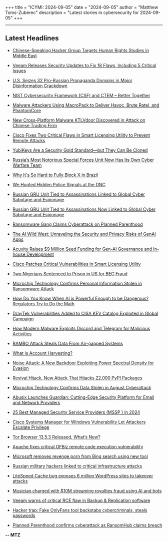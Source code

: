 +++
title = "ICYMI: 2024-09-05"
date = "2024-09-05"
author = "Matthew Toms-Zuberec"
description = "Latest stories in cybersecurity for 2024-09-05"
+++

---------------------------------------------------------------------------
## Latest Headlines
- [Chinese-Speaking Hacker Group Targets Human Rights Studies in Middle East](https://thehackernews.com/2024/09/chinese-speaking-hacker-group-targets.html)

- [Veeam Releases Security Updates to Fix 18 Flaws, Including 5 Critical Issues](https://thehackernews.com/2024/09/veeam-releases-security-updates-to-fix.html)

- [U.S. Seizes 32 Pro-Russian Propaganda Domains in Major Disinformation Crackdown](https://thehackernews.com/2024/09/us-seizes-32-pro-russian-propaganda.html)

- [NIST Cybersecurity Framework (CSF) and CTEM – Better Together](https://thehackernews.com/2024/09/nist-cybersecurity-framework-csf-and.html)

- [Malware Attackers Using MacroPack to Deliver Havoc, Brute Ratel, and PhantomCore](https://thehackernews.com/2024/09/malware-attackers-using-macropack-to.html)

- [New Cross-Platform Malware KTLVdoor Discovered in Attack on Chinese Trading Firm](https://thehackernews.com/2024/09/new-cross-platform-malware-ktlvdoor.html)

- [Cisco Fixes Two Critical Flaws in Smart Licensing Utility to Prevent Remote Attacks](https://thehackernews.com/2024/09/cisco-fixes-two-critical-flaws-in-smart.html)

- [YubiKeys Are a Security Gold Standard—but They Can Be Cloned](https://www.wired.com/story/yubikey-vulnerability-cloning/)

- [Russia’s Most Notorious Special Forces Unit Now Has Its Own Cyber Warfare Team](https://www.wired.com/story/russia-gru-unit-29155-hacker-team/)

- [Why It's So Hard to Fully Block X in Brazil](https://www.wired.com/story/brazil-x-ban-isp-blocking/)

- [We Hunted Hidden Police Signals at the DNC](https://www.wired.com/story/dnc-hidden-signal-hunt/)

- [Russian GRU Unit Tied to Assassinations Linked to Global Cyber Sabotage and Espionage](https://www.securityweek.com/russian-gru-unit-tied-to-assassinations-linked-to-global-cyber-sabotage-and-espionage/)

- [Russian GRU Unit Tied to Assassinations Now Linked to Global Cyber Sabotage and Espionage](https://www.securityweek.com/39282-2/)

- [Ransomware Gang Claims Cyberattack on Planned Parenthood](https://www.securityweek.com/ransomware-gang-claims-cyberattack-on-planned-parenthood/)

- [The AI Wild West: Unraveling the Security and Privacy Risks of GenAI Apps](https://www.securityweek.com/the-ai-wild-west-unraveling-the-security-and-privacy-risks-of-genai-apps/)

- [Acuvity Raises $9 Million Seed Funding for Gen-AI Governance and In-house Development](https://www.securityweek.com/acuvity-raises-9-million-seed-funding-for-gen-ai-governance-and-in-house-development/)

- [Cisco Patches Critical Vulnerabilities in Smart Licensing Utility](https://www.securityweek.com/cisco-patches-critical-vulnerabilities-in-smart-licensing-utility/)

- [Two Nigerians Sentenced to Prison in US for BEC Fraud](https://www.securityweek.com/two-nigerians-sentenced-to-prison-in-us-for-bec-fraud/)

- [Microchip Technology Confirms Personal Information Stolen in Ransomware Attack](https://www.securityweek.com/microchip-technology-confirms-personal-information-stolen-in-ransomware-attack/)

- [How Do You Know When AI is Powerful Enough to be Dangerous? Regulators Try to Do the Math](https://www.securityweek.com/how-do-you-know-when-ai-is-powerful-enough-to-be-dangerous-regulators-try-to-do-the-math/)

- [DrayTek Vulnerabilities Added to CISA KEV Catalog Exploited in Global Campaign](https://www.securityweek.com/draytek-vulnerabilities-added-to-cisa-kev-catalog-exploited-in-global-campaign/)

- [How Modern Malware Exploits Discord and Telegram for Malicious Activities](https://cybersecuritynews.com/how-modern-malware-exploits-discord-and-telegram/)

- [RAMBO Attack Steals Data From Air-gapped Systems](https://cybersecuritynews.com/rambo-attack-air-gapped-systems/)

- [What is Account Harvesting?](https://cybersecuritynews.com/what-is-account-harvesting/)

- [Noise Attack: A New Backdoor Exploiting Power Spectral Density for Evasion](https://cybersecuritynews.com/noiseattack-a-novel-backdoor-evasion/)

- [Revival Hijack, New Attack That Hijacks 22,000 PyPI Packages](https://cybersecuritynews.com/revival-hijack-pypi-packages/)

- [Microchip Technology Confirms Data Stolen in August Cyberattack](https://cybersecuritynews.com/microchip-technology-confirms-data-stolen/)

- [Abusix Launches Guardian: Cutting-Edge Security Platform for Email and Network Providers](https://cybersecuritynews.com/cutting-edge-security-platform-for-email-and-network-providers/)

- [25 Best Managed Security Service Providers (MSSP ) in 2024](https://cybersecuritynews.com/mssp-providers/)

- [Cisco Systems Manager for Windows Vulnerability Let Attackers Escalate Privilege](https://cybersecuritynews.com/cisco-systems-manager-vulnerability/)

- [Tor Browser 13.5.3 Released, What’s New?](https://cybersecuritynews.com/tor-browser-13-5-3-released-whats-new/)

- [Apache fixes critical OFBiz remote code execution vulnerability](https://www.bleepingcomputer.com/news/security/apache-fixes-critical-ofbiz-remote-code-execution-vulnerability/)

- [Microsoft removes revenge porn from Bing search using new tool](https://www.bleepingcomputer.com/news/security/microsoft-removes-revenge-porn-from-bing-search-using-new-tool/)

- [Russian military hackers linked to critical infrastructure attacks](https://www.bleepingcomputer.com/news/security/us-and-allies-link-russian-military-hackers-behind-critical-infrastructure-attacks-to-gru-unit-29155/)

- [LiteSpeed Cache bug exposes 6 million WordPress sites to takeover attacks](https://www.bleepingcomputer.com/news/security/litespeed-cache-bug-exposes-6-million-wordpress-sites-to-takeover-attacks/)

- [Musician charged with $10M streaming royalties fraud using AI and bots](https://www.bleepingcomputer.com/news/security/musician-charged-with-10m-streaming-royalties-fraud-using-ai-and-bots/)

- [Veeam warns of critical RCE flaw in Backup & Replication software](https://www.bleepingcomputer.com/news/security/veeam-warns-of-critical-rce-flaw-in-backup-and-replication-software/)

- [Hacker trap: Fake OnlyFans tool backstabs cybercriminals, steals passwords](https://www.bleepingcomputer.com/news/security/hacker-trap-fake-onlyfans-tool-backstabs-cybercriminals-steals-passwords/)

- [Planned Parenthood confirms cyberattack as RansomHub claims breach](https://www.bleepingcomputer.com/news/security/planned-parenthood-confirms-cyberattack-as-ransomhub-claims-breach/)

**-- MTZ**